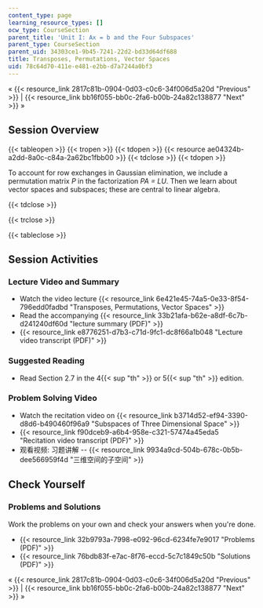 ```yaml
---
content_type: page
learning_resource_types: []
ocw_type: CourseSection
parent_title: 'Unit I: Ax = b and the Four Subspaces'
parent_type: CourseSection
parent_uid: 34303ce1-9b45-7241-22d2-bd33d64df688
title: Transposes, Permutations, Vector Spaces
uid: 78c64d70-411e-e481-e2bb-d7a7244a0bf3
---
```


« {{< resource_link 2817c81b-0904-0d03-c0c6-34f006d5a20d "Previous" >}} | {{< resource_link bb16f055-bb0c-2fa6-b00b-24a82c138877 "Next" >}} »

Session Overview
----------------

{{< tableopen >}}
{{< tropen >}}
{{< tdopen >}}
{{< resource ae04324b-a2dd-8a0c-c84a-2a62bc1fbb00 >}}
{{< tdclose >}}
{{< tdopen >}}


To account for row exchanges in Gaussian elimination, we include a permutation matrix _P_ in the factorization _PA = LU_. Then we learn about vector spaces and subspaces; these are central to linear algebra.


{{< tdclose >}}

{{< trclose >}}

{{< tableclose >}}

Session Activities
------------------

### Lecture Video and Summary

*   Watch the video lecture {{< resource_link 6e421e45-74a5-0e33-8f54-796edd0fadbd "Transposes, Permutations, Vector Spaces" >}}
*   Read the accompanying {{< resource_link 33b21afa-b62e-a8df-6c7b-d241240df60d "lecture summary (PDF)" >}}
*   {{< resource_link e8776251-d7b3-c71d-9fc1-dc8f66a1b048 "Lecture video transcript (PDF)" >}}

### Suggested Reading

*   Read Section 2.7 in the 4{{< sup "th" >}} or 5{{< sup "th" >}} edition.

### Problem Solving Video

*   Watch the recitation video on {{< resource_link b3714d52-ef94-3390-d8d6-b490460f96a9 "Subspaces of Three Dimensional Space" >}}
*   {{< resource_link f90dceb9-a6b4-958e-c321-57474a45eda5 "Recitation video transcript (PDF)" >}}
*   观看视频: 习题讲解 -- {{< resource_link 9934a9cd-504b-678c-0b5b-dee566959f4d "三维空间的子空间" >}}

Check Yourself
--------------

### Problems and Solutions

Work the problems on your own and check your answers when you're done.

*   {{< resource_link 32b9793a-7998-e092-96cd-6234fe7e9017 "Problems (PDF)" >}}
*   {{< resource_link 76bdb83f-e7ac-8f76-eccd-5c7c1849c50b "Solutions (PDF)" >}}

« {{< resource_link 2817c81b-0904-0d03-c0c6-34f006d5a20d "Previous" >}} | {{< resource_link bb16f055-bb0c-2fa6-b00b-24a82c138877 "Next" >}} »